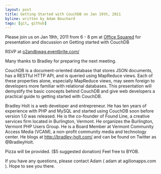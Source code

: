 ```yaml
---
layout: post
title: Getting Started with CouchDB on Jan 19th, 2011
byline: written by Adam Bouchard
tags: [git, github]
---
```


Please join us on Jan 19th, 2011 from 6 - 8 pm at [Office Squared](http://www.officesquaredvt.com/) for presentation and discussion on Getting started with CouchDB 

RSVP at [o2andbwag.eventbrite.com/](http://o2andbwag.eventbrite.com/)

Many thanks to Bradley for preparing the next meeting. 

CouchDB is a document-oriented database that stores JSON documents, has a RESTful HTTP API, and is queried using MapReduce views. Each of these properties alone, especially MapReduce views, may seem foreign to developers more familiar with relational databases. This presentation will demystify the basic concepts behind CouchDB and give web developers a practical guide to getting started with CouchDB.

Bradley Holt is a web developer and entrepreneur. He has ten years of experience with PHP and MySQL and started using CouchDB soon before version 1.0 was released. He is the co-founder of Found Line, a creative services firm located in Burlington, Vermont. He organizes the Burlington, Vermont PHP Users Group. He is a Board Member at Vermont Community Access Media (VCAM), a non-profit community media and technology center. He blogs at http://bradley-holt.com/ and can be found on Twitter as @BradleyHolt.

Pizza will be provided. ($5 suggested donation)  Feel free to BYOB.

If you have any questions, please contact Adam ( adam at agilionapps.com ). Hope to see you there.

